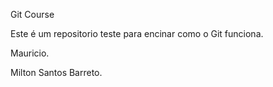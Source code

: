 Git Course

Este é um repositorio teste para encinar como o Git funciona.

Mauricio.


Milton Santos Barreto.

